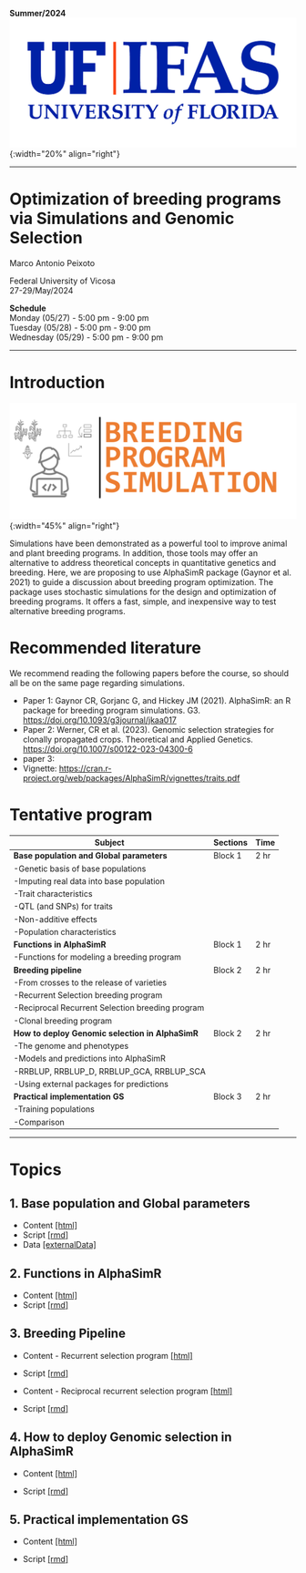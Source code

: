**Summer/2024**
![FL](../../assets/images/UF.jpg){:width="20%" align="right"}  

***

# Optimization of breeding programs via Simulations and Genomic Selection

Marco Antonio Peixoto  

Federal University of Vicosa  
27-29/May/2024

**Schedule**  
Monday (05/27) - 5:00 pm - 9:00 pm  
Tuesday (05/28) - 5:00 pm - 9:00 pm  
Wednesday (05/29) - 5:00 pm - 9:00 pm 

***

# **Introduction**

![Imputation](../../assets/images/Picture1.png){:width="45%" align="right"}  

Simulations have been demonstrated as a powerful tool to improve animal and plant breeding programs. In addition, those tools may offer an alternative to address theoretical concepts in quantitative genetics and breeding. Here, we are proposing to use AlphaSimR package (Gaynor et al. 2021) to guide a discussion about breeding program optimization. The package uses stochastic simulations for the design and optimization of breeding programs. It offers a fast, simple, and inexpensive way to test alternative breeding programs.


# **Recommended literature**

We recommend reading the following papers before the course, so should all be on the same page regarding simulations.

- Paper 1: Gaynor CR, Gorjanc G, and Hickey JM (2021). AlphaSimR: an R package for breeding program simulations. G3. https://doi.org/10.1093/g3journal/jkaa017
- Paper 2: Werner, CR et al. (2023). Genomic selection strategies for clonally propagated crops. Theoretical and Applied Genetics. https://doi.org/10.1007/s00122-023-04300-6
- paper 3: 
- Vignette: https://cran.r-project.org/web/packages/AlphaSimR/vignettes/traits.pdf


# **Tentative program**

| Subject                                                  | Sections  | Time  |
|----------------------------------------------------------|-----------|-------|
|**Base population and Global parameters**                            |  Block 1  |  2 hr |
| -Genetic basis of base populations                       |                | 
| -Imputing real data into base population    |                 |
| -Trait characteristics                                   |                 |
| -QTL (and SNPs) for traits                                      |                |
| -Non-additive effects                                    |                 |
| -Population characteristics                              |                |
| **Functions in AlphaSimR**                                | Block 1   | 2 hr  |
| -Functions for modeling a breeding program               |           |       |
| **Breeding pipeline**                                     | Block 2   | 2 hr  |
| -From crosses to the release of varieties                     |           |       |
| -Recurrent Selection breeding program                     |           |       |
| -Reciprocal Recurrent Selection breeding program          |           |       |
| -Clonal breeding program                                  |           |       |
| **How to deploy Genomic selection in AlphaSimR**          | Block 2   | 2 hr  |
| -The genome and phenotypes                                |            |      |
| -Models and predictions into AlphaSimR                |           |       |
| -RRBLUP, RRBLUP_D, RRBLUP_GCA, RRBLUP_SCA             |           |       |
| -Using external packages for predictions            |           |       |
| **Practical implementation GS**                          | Block 3   | 2 hr  |
| -Training populations                                 |           |       |
| -Comparison                                           |           |       |

***

# Topics

## 1. Base population and Global parameters

- Content [[html]](https://htmlpreview.github.io/?https://github.com/marcopxt/marcopxt.github.io/blob/master/talks_teach/AlphasimR/1.BasePopTraits.html)
- Script [[rmd]](https://minhaskamal.github.io/DownGit/#/home?url=https://github.com/marcopxt/marcopxt.github.io/blob/master/talks_teach/AlphasimR/1.BasePopTraits.Rmd)
- Data [[externalData]](https://minhaskamal.github.io/DownGit/#/home?url=https://github.com/marcopxt/marcopxt.github.io/blob/master/talks_teach/AlphasimR/External_Data.RData)

## 2. Functions in AlphaSimR 

- Content [[html]](https://htmlpreview.github.io/?https://github.com/marcopxt/marcopxt.github.io/blob/master/talks_teach/AlphasimR/2.AlphaSimR_Functions.html)
- Script [[rmd]](https://minhaskamal.github.io/DownGit/#/home?url=https://github.com/marcopxt/marcopxt.github.io/blob/master/talks_teach/AlphasimR/2.AlphaSimR_Functions(RMD).Rmd)

## 3. Breeding Pipeline

- Content - Recurrent selection program [[html]](https://htmlpreview.github.io/?https://github.com/marcopxt/marcopxt.github.io/blob/master/talks_teach/AlphasimR/3.WheatBreeding.html)
- Script [[rmd]](https://minhaskamal.github.io/DownGit/#/home?url=https://github.com/marcopxt/marcopxt.github.io/tree/master/talks_teach/AlphasimR/3.Wheat)

- Content - Reciprocal recurrent selection program [[html]](https://htmlpreview.github.io/?https://github.com/marcopxt/marcopxt.github.io/blob/master/talks_teach/AlphasimR/3.MaizeBreeding.html)
- Script [[rmd]](https://minhaskamal.github.io/DownGit/#/home?url=https://github.com/marcopxt/marcopxt.github.io/tree/master/talks_teach/AlphasimR/3.Maize)


## 4. How to deploy Genomic selection in AlphaSimR

- Content [[html]](https://htmlpreview.github.io/?https://github.com/marcopxt/marcopxt.github.io/blob/master/talks_teach/AlphasimR/4.DeployingGS.html)

- Script [[rmd]](https://minhaskamal.github.io/DownGit/#/home?url=https://github.com/marcopxt/marcopxt.github.io/blob/master/talks_teach/AlphasimR/4.DeployingGS.Rmd)

  
## 5. Practical implementation GS

- Content [[html]](https://htmlpreview.github.io/?https://github.com/marcopxt/marcopxt.github.io/blob/master/talks_teach/AlphasimR/5.Practical_ImplementationGS.html)

- Script [[rmd]](https://minhaskamal.github.io/DownGit/#/home?url=https://github.com/marcopxt/marcopxt.github.io/tree/master/talks_teach/AlphasimR/5.GS_Maize)

